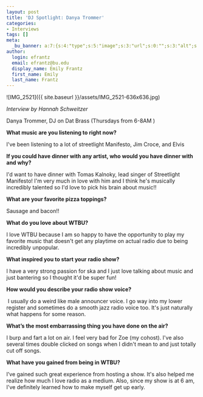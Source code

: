 ```yaml
---
layout: post
title: 'DJ Spotlight: Danya Trommer'
categories:
- Interviews
tags: []
meta:
  _bu_banner: a:7:{s:4:"type";s:5:"image";s:3:"url";s:0:"";s:3:"alt";s:0:"";s:7:"post_id";s:0:"";s:4:"html";s:0:"";s:8:"position";s:12:"contentWidth";s:7:"caption";s:0:"";}
author:
  login: efrantz
  email: efrantz@bu.edu
  display_name: Emily Frantz
  first_name: Emily
  last_name: Frantz
---
```

![IMG_2521]({{ site.baseurl }}/assets/IMG_2521-636x636.jpg)

_Interview by Hannah Schweitzer_

Danya Trommer, DJ on Dat Brass (Thursdays from 6-8AM )

**What music are you listening to right now?**

I've been listening to a lot of streetlight Manifesto, Jim Croce, and Elvis 

**If you could have dinner with any artist, who would you have dinner with and why?**

I'd want to have dinner with Tomas Kalnoky, lead singer of Streetlight Manifesto! I'm very much in love with him and I think he's musically incredibly talented so I'd love to pick his brain about music!! 

**What are your favorite pizza toppings?**

Sausage and bacon!! 

**What do you love about WTBU?**

I love WTBU because I am so happy to have the opportunity to play my favorite music that doesn't get any playtime on actual radio due to being incredibly unpopular.

**What inspired you to start your radio show?**

I have a very strong passion for ska and I just love talking about music and just bantering so I thought it'd be super fun! 

**How would you describe your radio show voice?**

 I usually do a weird like male announcer voice. I go way into my lower register and sometimes do a smooth jazz radio voice too. It's just naturally what happens for some reason.

**What’s the most embarrassing thing you have done on the air?**

I burp and fart a lot on air. I feel very bad for Zoe (my cohost). I've also several times double clicked on songs when I didn't mean to and just totally cut off songs. 

**What have you gained from being in WTBU?**

I’ve gained such great experience from hosting a show. It's also helped me realize how much I love radio as a medium. Also, since my show is at 6 am, I've definitely learned how to make myself get up early.